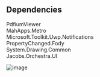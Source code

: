## Dependencies

PdfiumViewer   
MahApps.Metro  
Microsoft.Toolkit.Uwp.Notifications  
PropertyChanged.Fody  
System.Drawing.Common  
Jacobs.Orchestra.UI

![image](./Screenshots/ReportPreview.png)
